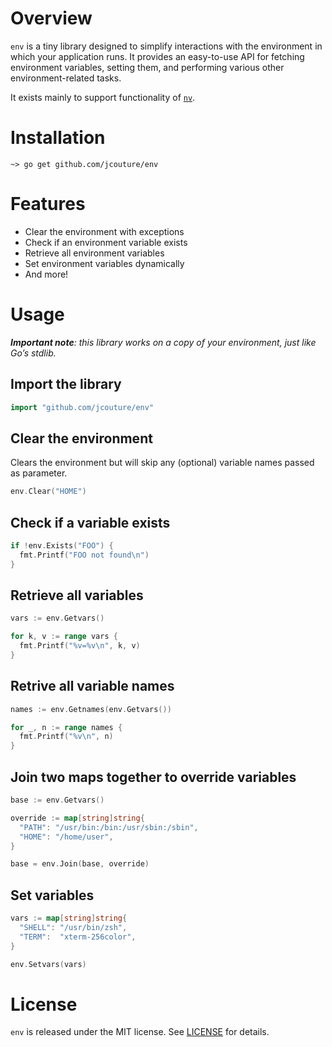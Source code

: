 # Overview

`env` is a tiny library designed to simplify interactions with the environment in which your application runs. It provides an easy-to-use API for fetching environment variables, setting them, and performing various other environment-related tasks.

It exists mainly to support functionality of [`nv`](https://github.com/jcouture/nv).

# Installation

```shell
~> go get github.com/jcouture/env
```

# Features

- Clear the environment with exceptions
- Check if an environment variable exists
- Retrieve all environment variables
- Set environment variables dynamically
- And more!

# Usage

_**Important note**: this library works on a copy of your environment, just like Go’s stdlib._

## Import the library

```go
import "github.com/jcouture/env"
```

## Clear the environment

Clears the environment but will skip any (optional) variable names passed as parameter.

```go
env.Clear("HOME")

```

## Check if a variable exists

```go
if !env.Exists("FOO") {
  fmt.Printf("FOO not found\n")
}
```

## Retrieve all variables

```go
vars := env.Getvars()

for k, v := range vars {
  fmt.Printf("%v=%v\n", k, v)
}
```

## Retrive all variable names

```go
names := env.Getnames(env.Getvars())

for _, n := range names {
  fmt.Printf("%v\n", n)
}
```

## Join two maps together to override variables

```go
base := env.Getvars()

override := map[string]string{
  "PATH": "/usr/bin:/bin:/usr/sbin:/sbin",
  "HOME": "/home/user",
}

base = env.Join(base, override)
```

## Set variables

```go
vars := map[string]string{
  "SHELL": "/usr/bin/zsh",
  "TERM":  "xterm-256color",
}

env.Setvars(vars)

```

# License

`env` is released under the MIT license. See [LICENSE](./LICENSE) for details.
